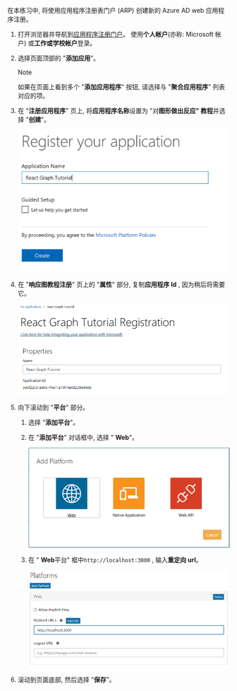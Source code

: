 <!-- markdownlint-disable MD002 MD041 -->

在本练习中, 将使用应用程序注册表门户 (ARP) 创建新的 Azure AD web 应用程序注册。

1. 打开浏览器并导航到[应用程序注册门户](https://apps.dev.microsoft.com)。 使用**个人帐户**(亦称: Microsoft 帐户) 或**工作或学校帐户**登录。

1. 选择页面顶部的 "**添加应用**"。

    > [!NOTE]
    > 如果在页面上看到多个 "**添加应用程序**" 按钮, 请选择与 "**聚合应用程序**" 列表对应的项。

1. 在 "**注册应用程序**" 页上, 将**应用程序名称**设置为 "对**图形做出反应" 教程**并选择 "**创建**"。

    ![在应用注册门户网站中创建新应用程序的屏幕截图](./images/arp-create-app-01.png)

1. 在 "**响应图教程注册**" 页上的 "**属性**" 部分, 复制**应用程序 Id** , 因为稍后将需要它。

    ![新创建的应用程序 ID 的屏幕截图](./images/arp-create-app-02.png)

1. 向下滚动到 "**平台**" 部分。

    1. 选择 "**添加平台**"。
    1. 在 "**添加平台**" 对话框中, 选择 " **Web**"。

        ![为应用程序创建平台的屏幕截图](./images/arp-create-app-03.png)

    1. 在 " **Web**平台" 框中`http://localhost:3000` , 输入**重定向 url**。

        ![应用程序新添加的 Web 平台的屏幕截图](./images/arp-create-app-04.png)

1. 滚动到页面底部, 然后选择 "**保存**"。